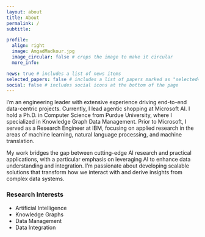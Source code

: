 ```yaml
---
layout: about
title: About
permalink: /
subtitle:

profile:
  align: right
  image: AmgadMadkour.jpg
  image_circular: false # crops the image to make it circular
  more_info:

news: true # includes a list of news items
selected_papers: false # includes a list of papers marked as "selected={true}"
social: false # includes social icons at the bottom of the page
---
```


I’m an engineering leader with extensive experience driving end-to-end data-centric projects. Currently, I lead agentic shopping at Microsoft AI. I hold a Ph.D. in Computer Science from Purdue University, where I specialized in Knowledge Graph Data Management. Prior to Microsoft, I served as a Research Engineer at IBM, focusing on applied research in the areas of machine learning, natural language processing, and machine translation.

My work bridges the gap between cutting-edge AI research and practical applications, with a particular emphasis on leveraging AI to enhance data understanding and integration. I’m passionate about developing scalable solutions that transform how we interact with and derive insights from complex data systems.

### Research Interests

- Artificial Intelligence
- Knowledge Graphs
- Data Management
- Data Integration
